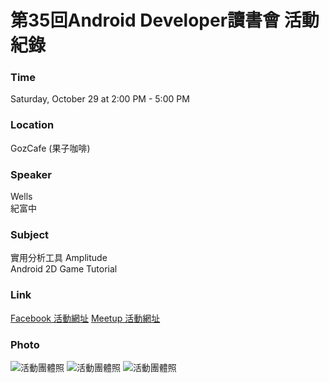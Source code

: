 # 第35回Android Developer讀書會 活動紀錄

### Time

Saturday, October 29 at 2:00 PM - 5:00 PM

### Location

GozCafe (果子咖啡)

### Speaker
Wells   
紀富中 

### Subject
實用分析工具 Amplitude   
Android 2D Game Tutorial

### Link

[Facebook 活動網址](https://www.facebook.com/events/713303108835997/)
[Meetup 活動網址](https://www.meetup.com/Taiwan-Android-Developer-Study-Group/events/234771208/)


### Photo
![活動團體照](/Activity/activity_35/photo/dsc_9547_30340482400_o.jpg)
![活動團體照](/Activity/activity_35/photo/dsc_9550_30340612280_o.jpg)
![活動團體照](/Activity/activity_35/photo/dsc_9558_30552530851_o.jpg)
